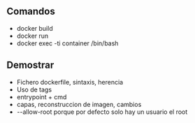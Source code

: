 ## Comandos
* docker build
* docker run
* docker exec -ti container /bin/bash


## Demostrar
* Fichero dockerfile, sintaxis, herencia
* Uso de tags
* entrypoint + cmd
* capas, reconstruccion de imagen, cambios
* --allow-root porque por defecto solo hay un usuario el root